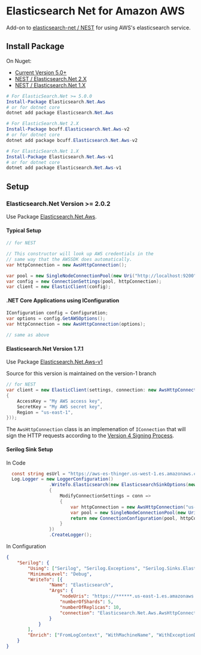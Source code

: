 # Elasticsearch Net for Amazon AWS

Add-on to [elasticsearch-net / NEST](https://github.com/elastic/elasticsearch-net) for using AWS's elasticsearch service.

## Install Package

On Nuget:

* [Current Version 5.0+](https://www.nuget.org/packages/Elasticsearch.Net.Aws/)
* [NEST / Elasticsearch.Net 2.X](https://www.nuget.org/packages/bcuff.Elasticsearch.Net.Aws-v2/)
* [NEST / Elasticsearch.Net 1.X](https://www.nuget.org/packages/Elasticsearch.Net.Aws-v1/)

```PowerShell
# For ElasticSearch.Net >= 5.0.0
Install-Package Elasticsearch.Net.Aws
# or for dotnet core
dotnet add package Elasticsearch.Net.Aws

# For ElasticSearch.Net 2.X
Install-Package bcuff.Elasticsearch.Net.Aws-v2
# or for dotnet core
dotnet add package bcuff.Elasticsearch.Net.Aws-v2

# For ElasticSearch.Net 1.X
Install-Package Elasticsearch.Net.Aws-v1
# or for dotnet core
dotnet add package Elasticsearch.Net.Aws-v1
```

## Setup

### Elasticsearch.Net Version >= 2.0.2

Use Package [Elasticsearch.Net.Aws](https://www.nuget.org/packages/Elasticsearch.Net.Aws/).

#### Typical Setup

```csharp
// for NEST

// This constructor will look up AWS credentials in the
// same way that the AWSSDK does automatically.
var httpConnection = new AwsHttpConnection();

var pool = new SingleNodeConnectionPool(new Uri("http://localhost:9200"));
var config = new ConnectionSettings(pool, httpConnection);
var client = new ElasticClient(config);
```

#### .NET Core Applications using IConfiguration

```csharp
IConfiguration config = Configuration;
var options = config.GetAWSOptions();
var httpConnection = new AwsHttpConnection(options);

// same as above
```

#### Elasticsearch.Net Version 1.7.1

Use Package [Elasticsearch.Net.Aws-v1](https://www.nuget.org/packages/Elasticsearch.Net.Aws-v1)

Source for this version is maintained on the version-1 branch

```csharp
// for NEST
var client = new ElasticClient(settings, connection: new AwsHttpConnection(settings, new AwsSettings
{
    AccessKey = "My AWS access key",
    SecretKey = "My AWS secret key",
    Region = "us-east-1",
}));
```

The `AwsHttpConnection` class is an implemenation of `IConnection` that will sign the HTTP requests according to the [Version 4 Signing Process](http://docs.aws.amazon.com/general/latest/gr/signature-version-4.html).

#### Serilog Sink Setup

In Code
```csharp
  const string esUrl = "https://aws-es-thinger.us-west-1.es.amazonaws.com";
  Log.Logger = new LoggerConfiguration()
                .WriteTo.Elasticsearch(new ElasticsearchSinkOptions(new Uri(esUrl))
                {
                    ModifyConnectionSettings = conn =>
                    {
                        var httpConnection = new AwsHttpConnection("us-east-1");
                        var pool = new SingleNodeConnectionPool(new Uri(esUrl));
                        return new ConnectionConfiguration(pool, httpConnection);
                    }
                })
                .CreateLogger();
```

In Configuration
```json
{
    "Serilog": {
        "Using": ["Serilog", "Serilog.Exceptions", "Serilog.Sinks.Elasticsearch", "Serilog.Enrichers.Environment", "Serilog.Enrichers.Process"],
        "MinimumLevel": "Debug",
        "WriteTo": [{
                "Name": "Elasticsearch",
                "Args": {
                    "nodeUris": "https://******.us-east-1.es.amazonaws.com",
                    "numberOfShards": 5,
                    "numberOfReplicas": 10,
                    "connection": "Elasticsearch.Net.Aws.AwsHttpConnection, Elasticsearch.Net.Aws"
                }
            }
        ],
        "Enrich": ["FromLogContext", "WithMachineName", "WithExceptionDetails"],
    }
}
```
